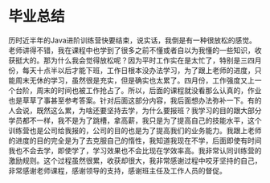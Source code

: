 # 毕业总结
历时近半年的Java进阶训练营快要结束，说实话，我倒是有一种很放松的感觉。老师讲得不错，我在课程中也学到了很多之前不懂或者自以为我懂的一些知识，收获挺大的。那为什么我会觉得放松呢？因为平时工作实在是太忙了，特别是三四月份，每天十点半以后才能下班，工作日根本没办法学习，为了跟上老师的进度，只能周末无休的学习，虽然很是充实，但是确实也太累了。四月份，工作强度又上一个台阶，周末的时间也被工作抢占了。所以，后面的课程就没看那么认真的，作业也是草草了事甚至参考答案。针对后面这部分内容，我后面想办法弥补一下。有的人会说，既然这么累，为啥还要坚持去学，为什么要报班？我学习的目的跟大部分学员都不一样，我不是为了跳槽，拿高薪，我只是为了提高自己的技能水平，这个训练营也是公司给我报的，公司的目的也是为了提高我们的业务能力。我跟上老师的进度的目的完全是为了去克服自己的惰性，我知道我现在不学，后面即使有时间我也不会去学，即使学了，学习效果也不会比现在学效率高。我非常认同训练营的激励规则。这个过程虽然很累，收获却很大，我非常感谢过程中咬牙坚持的自己，非常感谢老师课程，感谢领导的支持，感谢班主任及工作人员的督促。